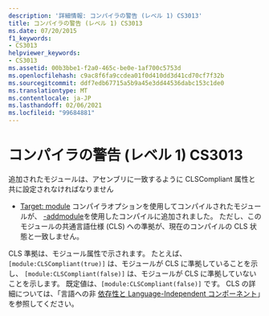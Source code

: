 ```yaml
---
description: '詳細情報: コンパイラの警告 (レベル 1) CS3013'
title: コンパイラの警告 (レベル 1) CS3013
ms.date: 07/20/2015
f1_keywords:
- CS3013
helpviewer_keywords:
- CS3013
ms.assetid: 00b3bbe1-f2a0-465c-be0e-1af700c5753d
ms.openlocfilehash: c9ac8f6fa9ccdea01f0d410dd3d41cd70cf7f32b
ms.sourcegitcommit: ddf7edb67715a5b9a45e3dd44536dabc153c1de0
ms.translationtype: MT
ms.contentlocale: ja-JP
ms.lasthandoff: 02/06/2021
ms.locfileid: "99684881"
---
```

# <a name="compiler-warning-level-1-cs3013"></a>コンパイラの警告 (レベル 1) CS3013

追加されたモジュールは、アセンブリに一致するように CLSCompliant 属性と共に設定されなければなりません  
  
 - [Target: module](../language-reference/compiler-options/target-module-compiler-option.md) コンパイラオプションを使用してコンパイルされたモジュールが、 [-addmodule](../language-reference/compiler-options/addmodule-compiler-option.md)を使用したコンパイルに追加されました。 ただし、このモジュールの共通言語仕様 (CLS) への準拠が、現在のコンパイルの CLS 状態と一致しません。  
  
 CLS 準拠は、モジュール属性で示されます。 たとえば、 `[module:CLSCompliant(true)]` は、モジュールが CLS に準拠していることを示し、 `[module:CLSCompliant(false)]` は、モジュールが CLS に準拠していないことを示します。 既定値は、`[module:CLSCompliant(false)]` です。 CLS の詳細については、「言語への非 [依存性と Language-Independent コンポーネント](../../standard/language-independence-and-language-independent-components.md)」を参照してください。
